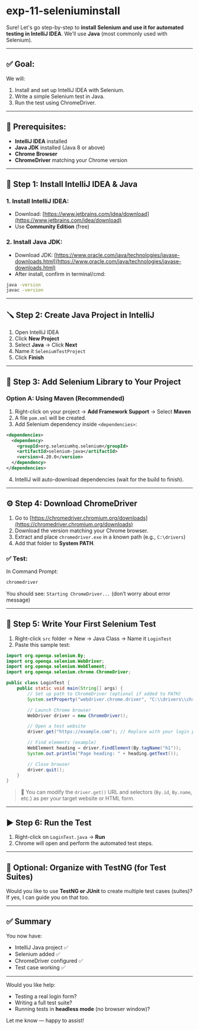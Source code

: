 # exp-11-seleniuminstall
Sure! Let's go step-by-step to **install Selenium and use it for automated testing in IntelliJ IDEA**. We'll use **Java** (most commonly used with Selenium).

---

## ✅ Goal:

We will:

1. Install and set up IntelliJ IDEA with Selenium.
2. Write a simple Selenium test in Java.
3. Run the test using ChromeDriver.

---

## 🧰 Prerequisites:

* **IntelliJ IDEA** installed
* **Java JDK** installed (Java 8 or above)
* **Chrome Browser**
* **ChromeDriver** matching your Chrome version

---

## 🔧 Step 1: Install IntelliJ IDEA & Java

### 1. Install IntelliJ IDEA:

* Download: [https://www.jetbrains.com/idea/download](https://www.jetbrains.com/idea/download)
* Use **Community Edition** (free)

### 2. Install Java JDK:

* Download JDK: [https://www.oracle.com/java/technologies/javase-downloads.html](https://www.oracle.com/java/technologies/javase-downloads.html)
* After install, confirm in terminal/cmd:

```bash
java -version
javac -version
```

---

## 🪛 Step 2: Create Java Project in IntelliJ

1. Open IntelliJ IDEA
2. Click **New Project**
3. Select **Java** → Click **Next**
4. Name it `SeleniumTestProject`
5. Click **Finish**

---

## 🧱 Step 3: Add Selenium Library to Your Project

### Option A: Using Maven (Recommended)

1. Right-click on your project → **Add Framework Support** → Select **Maven**
2. A file `pom.xml` will be created.
3. Add Selenium dependency inside `<dependencies>`:

```xml
<dependencies>
  <dependency>
    <groupId>org.seleniumhq.selenium</groupId>
    <artifactId>selenium-java</artifactId>
    <version>4.20.0</version>
  </dependency>
</dependencies>
```

4. IntelliJ will auto-download dependencies (wait for the build to finish).

---

## ⚙️ Step 4: Download ChromeDriver

1. Go to [https://chromedriver.chromium.org/downloads](https://chromedriver.chromium.org/downloads)
2. Download the version matching your Chrome browser.
3. Extract and place `chromedriver.exe` in a known path (e.g., `C:\drivers`)
4. Add that folder to **System PATH**.

### ✅ Test:

In Command Prompt:

```bash
chromedriver
```

You should see: `Starting ChromeDriver...` (don’t worry about error message)

---

## 🧪 Step 5: Write Your First Selenium Test

1. Right-click `src` folder → New → Java Class → Name it `LoginTest`
2. Paste this sample test:

```java
import org.openqa.selenium.By;
import org.openqa.selenium.WebDriver;
import org.openqa.selenium.WebElement;
import org.openqa.selenium.chrome.ChromeDriver;

public class LoginTest {
    public static void main(String[] args) {
        // Set up path to ChromeDriver (optional if added to PATH)
        System.setProperty("webdriver.chrome.driver", "C:\\drivers\\chromedriver.exe");

        // Launch Chrome browser
        WebDriver driver = new ChromeDriver();

        // Open a test website
        driver.get("https://example.com"); // Replace with your login page

        // Find elements (example)
        WebElement heading = driver.findElement(By.tagName("h1"));
        System.out.println("Page heading: " + heading.getText());

        // Close browser
        driver.quit();
    }
}
```

> 🔁 You can modify the `driver.get()` URL and selectors (`By.id`, `By.name`, etc.) as per your target website or HTML form.

---

## ▶️ Step 6: Run the Test

1. Right-click on `LoginTest.java` → **Run**
2. Chrome will open and perform the automated test steps.

---

## 🧼 Optional: Organize with TestNG (for Test Suites)

Would you like to use **TestNG or JUnit** to create multiple test cases (suites)?
If yes, I can guide you on that too.

---

## ✅ Summary

You now have:

* IntelliJ Java project ✅
* Selenium added ✅
* ChromeDriver configured ✅
* Test case working ✅

---

Would you like help:

* Testing a real login form?
* Writing a full test suite?
* Running tests in **headless mode** (no browser window)?

Let me know — happy to assist!
